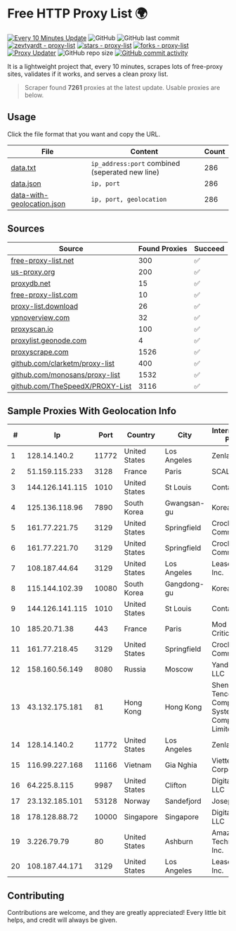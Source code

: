 
# Free HTTP Proxy List 🌍

[![Every 10 Minutes Update](https://github.com/mertguvencli/http-proxy-list/actions/workflows/main.yml/badge.svg?branch=main)](https://github.com/mertguvencli/http-proxy-list/actions/workflows/main.yml)
![GitHub](https://img.shields.io/github/license/mertguvencli/http-proxy-list)
![GitHub last commit](https://img.shields.io/github/last-commit/mertguvencli/http-proxy-list)
[![zevtyardt - proxy-list](https://img.shields.io/static/v1?label=zevtyardt&message=proxy-list&color=blue&logo=github)](https://github.com/zevtyardt/proxy-list "Go to GitHub repo")
[![stars - proxy-list](https://img.shields.io/github/stars/zevtyardt/proxy-list?style=social)](https://github.com/zevtyardt/proxy-list)
[![forks - proxy-list](https://img.shields.io/github/forks/zevtyardt/proxy-list?style=social)](https://github.com/zevtyardt/proxy-list)
[![Proxy Updater](https://github.com/zevtyardt/proxy-list/workflows/Proxy%20Updater/badge.svg)](https://github.com/zevtyardt/proxy-list/actions?query=workflow:"Proxy+Updater")
![GitHub repo size](https://img.shields.io/github/repo-size/zevtyardt/proxy-list)
[![GitHub commit activity](https://img.shields.io/github/commit-activity/m/zevtyardt/proxy-list?logo=commits)](https://github.com/zevtyardt/proxy-list/commits/main)

It is a lightweight project that, every 10 minutes, scrapes lots of free-proxy sites, validates if it works, and serves a clean proxy list.

> Scraper found **7261** proxies at the latest update. Usable proxies are below.

## Usage

Click the file format that you want and copy the URL.

|File|Content|Count|
|----|-------|-----|
|[data.txt](https://raw.githubusercontent.com/mertguvencli/http-proxy-list/main/proxy-list/data.txt)|`ip_address:port` combined (seperated new line)|286|
|[data.json](https://raw.githubusercontent.com/mertguvencli/http-proxy-list/main/proxy-list/data.json)|`ip, port`|286|
|[data-with-geolocation.json](https://raw.githubusercontent.com/mertguvencli/http-proxy-list/main/proxy-list/data-with-geolocation.json)|`ip, port, geolocation`|286|

## Sources

|Source|Found Proxies|Succeed|
|------|-------------|-------|
|[free-proxy-list.net](https://free-proxy-list.net)|300|✅|
|[us-proxy.org](https://www.us-proxy.org)|200|✅|
|[proxydb.net](http://proxydb.net)|15|✅|
|[free-proxy-list.com](https://free-proxy-list.com/?page=&port=&type%5B%5D=http&type%5B%5D=https&up_time=0&search=Search)|10|✅|
|[proxy-list.download](https://www.proxy-list.download/HTTP)|26|✅|
|[vpnoverview.com](https://vpnoverview.com/privacy/anonymous-browsing/free-proxy-servers)|32|✅|
|[proxyscan.io](https://www.proxyscan.io)|100|✅|
|[proxylist.geonode.com](https://proxylist.geonode.com/api/proxy-list?limit=300&page=1&sort_by=lastChecked&sort_type=desc&protocols=http,https)|4|✅|
|[proxyscrape.com](https://api.proxyscrape.com/v2/?request=displayproxies&protocol=http&timeout=10000&country=all&ssl=all&anonymity=all)|1526|✅|
|[github.com/clarketm/proxy-list](https://raw.githubusercontent.com/clarketm/proxy-list/master/proxy-list-raw.txt)|400|✅|
|[github.com/monosans/proxy-list](https://raw.githubusercontent.com/monosans/proxy-list/main/proxies/http.txt)|1532|✅|
|[github.com/TheSpeedX/PROXY-List](https://raw.githubusercontent.com/TheSpeedX/PROXY-List/master/http.txt)|3116|✅|


## Sample Proxies With Geolocation Info

|#|Ip|Port|Country|City|Internet Service Provider|
|-|--|----|-------|----|-------------------------|
|1|128.14.140.2|11772|United States|Los Angeles|Zenlayer Inc|
|2|51.159.115.233|3128|France|Paris|SCALEWAY|
|3|144.126.141.115|1010|United States|St Louis|Contabo Inc.|
|4|125.136.118.96|7890|South Korea|Gwangsan-gu|Korea Telecom|
|5|161.77.221.75|3129|United States|Springfield|Crocker Communications|
|6|161.77.221.70|3129|United States|Springfield|Crocker Communications|
|7|108.187.44.64|3129|United States|Los Angeles|Leaseweb USA, Inc.|
|8|115.144.102.39|10080|South Korea|Gangdong-gu|Korea Telecom|
|9|144.126.141.115|1010|United States|St Louis|Contabo Inc.|
|10|185.20.71.38|443|France|Paris|Mod Mission Critical LLC|
|11|161.77.218.45|3129|United States|Springfield|Crocker Communications|
|12|158.160.56.149|8080|Russia|Moscow|Yandex.Cloud LLC|
|13|43.132.175.181|81|Hong Kong|Hong Kong|Shenzhen Tencent Computer Systems Company Limited|
|14|128.14.140.2|11772|United States|Los Angeles|Zenlayer Inc|
|15|116.99.227.168|11166|Vietnam|Gia Nghia|Viettel Corporation|
|16|64.225.8.115|9987|United States|Clifton|DigitalOcean, LLC|
|17|23.132.185.101|53128|Norway|Sandefjord|Joseph Farnell|
|18|178.128.88.72|10000|Singapore|Singapore|DigitalOcean, LLC|
|19|3.226.79.79|80|United States|Ashburn|Amazon Technologies Inc.|
|20|108.187.44.171|3129|United States|Los Angeles|Leaseweb USA, Inc.|



## Contributing

Contributions are welcome, and they are greatly appreciated! Every
little bit helps, and credit will always be given.

